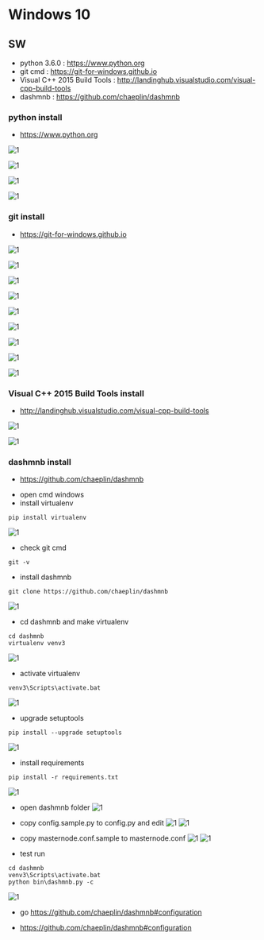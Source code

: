 Windows 10
=============================================

## SW
- python 3.6.0 : https://www.python.org
- git cmd : https://git-for-windows.github.io
- Visual C++ 2015 Build Tools : http://landinghub.visualstudio.com/visual-cpp-build-tools
- dashmnb : https://github.com/chaeplin/dashmnb


### python install
* https://www.python.org

![1](p01.png)

![1](p02.png)

![1](p03.png)

![1](p04.png)


### git install
* https://git-for-windows.github.io

![1](g01.png)

![1](g02.png)

![1](g03.png)

![1](g04.png)

![1](g05.png)

![1](g06.png)

![1](g07.png)

![1](g08.png)

![1](g09.png)

### Visual C++ 2015 Build Tools install
* http://landinghub.visualstudio.com/visual-cpp-build-tools

![1](v01.png)

![1](v02.png)


### dashmnb install
* https://github.com/chaeplin/dashmnb

- open cmd windows
- install virtualenv
```
pip install virtualenv
```
![1](i01.png)

- check git cmd
```
git -v
```
- install dashmnb
```
git clone https://github.com/chaeplin/dashmnb
```
![1](i02.png)


- cd dashmnb and make virtualenv
```
cd dashmnb
virtualenv venv3
```
![1](i03.png)

- activate virtualenv
```
venv3\Scripts\activate.bat
```
![1](i04.png)

- upgrade setuptools
```
pip install --upgrade setuptools
```
![1](i05.png)

- install requirements
```
pip install -r requirements.txt
```
![1](i06.png)

- open dashmnb folder
![1](i07.png)

- copy config.sample.py to config.py and edit
![1](i08.png)
![1](i09.png)

- copy masternode.conf.sample to masternode.conf
![1](i10.png)
![1](i11.png)

- test run
```
cd dashmnb
venv3\Scripts\activate.bat
python bin\dashmnb.py -c
```
![1](i12.png)

- go https://github.com/chaeplin/dashmnb#configuration
* https://github.com/chaeplin/dashmnb#configuration
